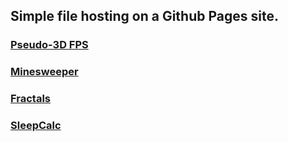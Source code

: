 ## Simple file hosting on a Github Pages site.

### [Pseudo-3D FPS](pseudo3d-fps/)

### [Minesweeper](minesweeper/)

### [Fractals](fractals/)

### [SleepCalc](sleepcalc/)
